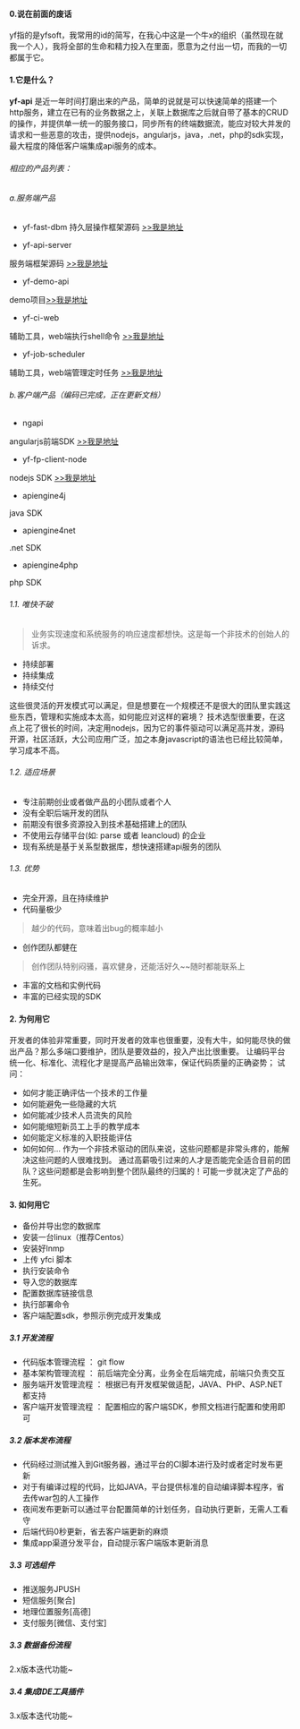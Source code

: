 #### 0.说在前面的废话
yf指的是yfsoft，我常用的id的简写，在我心中这是一个牛x的组织（虽然现在就我一个人），我将全部的生命和精力投入在里面，愿意为之付出一切，而我的一切都属于它。

#### 1.它是什么？
**yf-api** 是近一年时间打磨出来的产品，简单的说就是可以快速简单的搭建一个http服务，建立在已有的业务数据之上，关联上数据库之后就自带了基本的CRUD的操作，并提供单一统一的服务接口，同步所有的终端数据流，能应对较大并发的请求和一些恶意的攻击，提供nodejs，angularjs，java，.net，php的sdk实现，最大程度的降低客户端集成api服务的成本。
###### 相应的产品列表：
###### a.服务端产品
* yf-fast-dbm 
持久层操作框架源码 [>>我是地址](https://github.com/yfsoftcom/yf-fast-dbm)

* yf-api-server 

服务端框架源码 [>>我是地址](https://github.com/yfsoftcom/yf-api-server)

* yf-demo-api 

demo项目[>>我是地址](https://github.com/yfsoftcom/yf-demo-api)

* yf-ci-web 

辅助工具，web端执行shell命令 [>>我是地址](https://github.com/yfsoftcom/yf-ci-web)

* yf-job-scheduler 

辅助工具，web端管理定时任务 [>>我是地址](https://github.com/yfsoftcom/yf-job-scheduler)

###### b.客户端产品（编码已完成，正在更新文档）
* ngapi 

angularjs前端SDK  [>>我是地址](https://github.com/yfsoftcom/ngapi)

* yf-fp-client-node 

nodejs SDK  [>>我是地址](https://github.com/yfsoftcom/yf-fp-client-node)

* apiengine4j

java SDK

* apiengine4net

.net SDK

* apiengine4php

php SDK



###### 1.1. 唯快不破
>业务实现速度和系统服务的响应速度都想快。这是每一个非技术的创始人的诉求。

* 持续部署
* 持续集成 
* 持续交付

这些很灵活的开发模式可以满足，但是想要在一个规模还不是很大的团队里实践这些东西，管理和实施成本太高，如何能应对这样的窘境？
技术选型很重要，在这点上花了很长的时间，决定用nodejs，因为它的事件驱动可以满足高并发，源码开源，社区活跃，大公司应用广泛，加之本身javascript的语法也已经比较简单，学习成本不高。

###### 1.2. 适应场景
* 专注前期创业或者做产品的小团队或者个人
* 没有全职后端开发的团队
* 前期没有很多资源投入到技术基础搭建上的团队
* 不使用云存储平台(如: parse 或者 leancloud) 的企业
* 现有系统是基于关系型数据库，想快速搭建api服务的团队

###### 1.3. 优势
* 完全开源，且在持续维护
* 代码量极少
>越少的代码，意味着出bug的概率越小
* 创作团队都健在
>创作团队特别闷骚，喜欢健身，还能活好久~~随时都能联系上
* 丰富的文档和实例代码
* 丰富的已经实现的SDK

#### 2. 为何用它
开发者的体验非常重要，同时开发者的效率也很重要，没有大牛，如何能尽快的做出产品？那么多端口要维护，团队是要效益的，投入产出比很重要。
让编码平台统一化、标准化、流程化才是提高产品输出效率，保证代码质量的正确姿势；
试问：
* 如何才能正确评估一个技术的工作量
* 如何能避免一些隐藏的大坑
* 如何能减少技术人员流失的风险
* 如何能缩短新员工上手的教学成本
* 如何能定义标准的入职技能评估
* 如何如何...
作为一个非技术驱动的团队来说，这些问题都是非常头疼的，能解决这些问题的人很难找到。
通过高薪吸引过来的人才是否能完全适合目前的团队？这些问题都是会影响到整个团队最终的归属的！可能一步就决定了产品的生死。

#### 3. 如何用它
* 备份并导出您的数据库
* 安装一台linux（推荐Centos）
* 安装好lnmp
* 上传 yfci 脚本
* 执行安装命令
* 导入您的数据库
* 配置数据库链接信息
* 执行部署命令
* 客户端配置sdk，参照示例完成开发集成

##### 3.1 开发流程
* 代码版本管理流程 ： git flow
* 基本架构管理流程 ： 前后端完全分离，业务全在后端完成，前端只负责交互
* 服务端开发管理流程 ： 根据已有开发框架做适配，JAVA、PHP、ASP.NET 都支持
* 客户端开发管理流程 ： 配置相应的客户端SDK，参照文档进行配置和使用即可

##### 3.2 版本发布流程
* 代码经过测试推入到Git服务器，通过平台的CI脚本进行及时或者定时发布更新
* 对于有编译过程的代码，比如JAVA，平台提供标准的自动编译脚本程序，省去传war包的人工操作
* 夜间发布更新可以通过平台配置简单的计划任务，自动执行更新，无需人工看守
* 后端代码0秒更新，省去客户端更新的麻烦
* 集成app渠道分发平台，自动提示客户端版本更新消息

##### 3.3 可选组件
* 推送服务JPUSH
* 短信服务[聚合]
* 地理位置服务[高德]
* 支付服务[微信、支付宝]

##### 3.3 数据备份流程
2.x版本迭代功能~

##### 3.4 集成IDE工具插件
3.x版本迭代功能~
